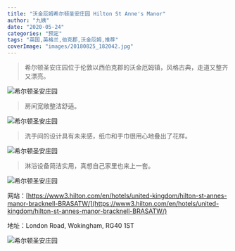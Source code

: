 ```yaml
---
title: "沃金厄姆希尔顿圣安庄园 Hilton St Anne's Manor"
author: "九姨"
date: "2020-05-24"
categories: "预定"
tags: "英国,英格兰,伯克郡,沃金厄姆,推荐"
coverImage: "images/20180825_182042.jpg"
---
```


>希尔顿圣安庄园位于伦敦以西伯克郡的沃金厄姆镇，风格古典，走道又整齐又漂亮。

![希尔顿圣安庄园](images/20180826_082728-e1537892166369.jpg)

>房间宽敞整洁舒适。

![希尔顿圣安庄园](images/20180825_182042.jpg)

>洗手间的设计具有未来感，纸巾和手巾很用心地叠出了花样。

![希尔顿圣安庄园](images/20180825_182051-e1537892143543.jpg)

>淋浴设备简洁实用，真想自己家里也来上一套。

![希尔顿圣安庄园](images/20180825_182103-e1537892152399.jpg)

网站：[https://www3.hilton.com/en/hotels/united-kingdom/hilton-st-annes-manor-bracknell-BRASATW/](https://www3.hilton.com/en/hotels/united-kingdom/hilton-st-annes-manor-bracknell-BRASATW/)

地址：London Road, Wokingham, RG40 1ST

![希尔顿圣安庄园](images/hiltonstanns.jpg)